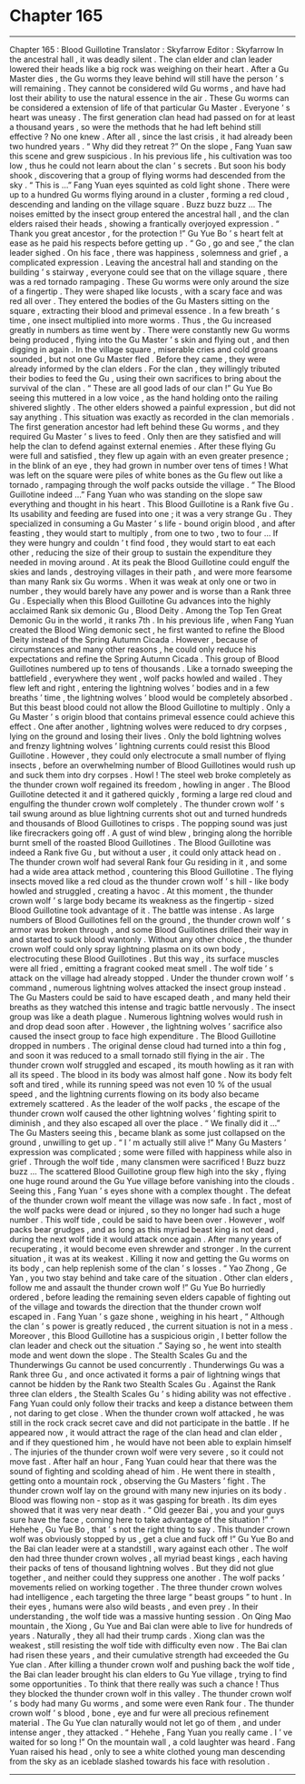 
# Chapter 165


---

Chapter 165 : Blood Guillotine
Translator :
Skyfarrow
Editor :
Skyfarrow
In the ancestral hall , it was deadly silent . The clan elder and clan leader lowered their heads like a big rock was weighing on their heart .
After a Gu Master dies , the Gu worms they leave behind will still have the person ’ s will remaining . They cannot be considered wild Gu worms , and have had lost their ability to use the natural essence in the air .
These Gu worms can be considered a extension of life of that particular Gu Master .
Everyone ’ s heart was uneasy .
The first generation clan head had passed on for at least a thousand years , so were the methods that he had left behind still effective ? No one knew .
After all , since the last crisis , it had already been two hundred years .
“ Why did they retreat ?” On the slope , Fang Yuan saw this scene and grew suspicious .
In his previous life , his cultivation was too low , thus he could not learn about the clan ’ s secrets .
But soon his body shook , discovering that a group of flying worms had descended from the sky .
“ This is …” Fang Yuan eyes squinted as cold light shone .
There were up to a hundred Gu worms flying around in a cluster , forming a red cloud , descending and landing on the village square .
Buzz buzz buzz …
The noises emitted by the insect group entered the ancestral hall , and the clan elders raised their heads , showing a frantically overjoyed expression .
“ Thank you great ancestor , for the protection !” Gu Yue Bo ’ s heart felt at ease as he paid his respects before getting up .
“ Go , go and see ,” the clan leader sighed . On his face , there was happiness , solemness and grief , a complicated expression .
Leaving the ancestral hall and standing on the building ’ s stairway , everyone could see that on the village square , there was a red tornado rampaging .
These Gu worms were only around the size of a fingertip . They were shaped like locusts , with a scary face and was red all over .
They entered the bodies of the Gu Masters sitting on the square , extracting their blood and primeval essence . In a few breath ’ s time , one insect multiplied into more worms .
Thus , the Gu increased greatly in numbers as time went by . There were constantly new Gu worms being produced , flying into the Gu Master ’ s skin and flying out , and then digging in again .
In the village square , miserable cries and cold groans sounded , but not one Gu Master fled .
Before they came , they were already informed by the clan elders . For the clan , they willingly tributed their bodies to feed the Gu , using their own sacrifices to bring about the survival of the clan .
“ These are all good lads of our clan !” Gu Yue Bo seeing this muttered in a low voice , as the hand holding onto the railing shivered slightly .
The other elders showed a painful expression , but did not say anything .
This situation was exactly as recorded in the clan memorials . The first generation ancestor had left behind these Gu worms , and they required Gu Master ’ s lives to feed . Only then are they satisfied and will help the clan to defend against external enemies .
After these flying Gu were full and satisfied , they flew up again with an even greater presence ; in the blink of an eye , they had grown in number over tens of times !
What was left on the square were piles of white bones as the Gu flew out like a tornado , rampaging through the wolf packs outside the village .
“ The Blood Guillotine indeed …” Fang Yuan who was standing on the slope saw everything and thought in his heart .
This Blood Guillotine is a Rank five Gu . Its usability and feeding are fused into one ; it was a very strange Gu .
They specialized in consuming a Gu Master ’ s life - bound origin blood , and after feasting , they would start to multiply , from one to two , two to four …
If they were hungry and couldn ’ t find food , they would start to eat each other , reducing the size of their group to sustain the expenditure they needed in moving around .
At its peak the Blood Guillotine could engulf the skies and lands , destroying villages in their path , and were more fearsome than many Rank six Gu worms . When it was weak at only one or two in number , they would barely have any power and is worse than a Rank three Gu .
Especially when this Blood Guillotine Gu advances into the highly acclaimed Rank six demonic Gu , Blood Deity . Among the Top Ten Great Demonic Gu in the world , it ranks 7th .
In his previous life , when Fang Yuan created the Blood Wing demonic sect , he first wanted to refine the Blood Deity instead of the Spring Autumn Cicada . However , because of circumstances and many other reasons , he could only reduce his expectations and refine the Spring Autumn Cicada .
This group of Blood Guillotines numbered up to tens of thousands . Like a tornado sweeping the battlefield , everywhere they went , wolf packs howled and wailed .
They flew left and right , entering the lightning wolves ’ bodies and in a few breaths ’ time , the lightning wolves ’ blood would be completely absorbed .
But this beast blood could not allow the Blood Guillotine to multiply . Only a Gu Master ’ s origin blood that contains primeval essence could achieve this effect .
One after another , lightning wolves were reduced to dry corpses , lying on the ground and losing their lives .
Only the bold lightning wolves and frenzy lightning wolves ’ lightning currents could resist this Blood Guillotine .
However , they could only electrocute a small number of flying insects , before an overwhelming number of Blood Guillotines would rush up and suck them into dry corpses .
Howl !
The steel web broke completely as the thunder crown wolf regained its freedom , howling in anger .
The Blood Guillotine detected it and it gathered quickly , forming a large red cloud and engulfing the thunder crown wolf completely .
The thunder crown wolf ’ s tail swung around as blue lightning currents shot out and turned hundreds and thousands of Blood Guillotines to crisps .
The popping sound was just like firecrackers going off .
A gust of wind blew , bringing along the horrible burnt smell of the roasted Blood Guillotines .
The Blood Guillotine was indeed a Rank five Gu , but without a user , it could only attack head on . The thunder crown wolf had several Rank four Gu residing in it , and some had a wide area attack method , countering this Blood Guillotine .
The flying insects moved like a red cloud as the thunder crown wolf ’ s hill - like body howled and struggled , creating a havoc .
At this moment , the thunder crown wolf ’ s large body became its weakness as the fingertip - sized Blood Guillotine took advantage of it .
The battle was intense . As large numbers of Blood Guillotines fell on the ground , the thunder crown wolf ’ s armor was broken through , and some Blood Guillotines drilled their way in and started to suck blood wantonly .
Without any other choice , the thunder crown wolf could only spray lightning plasma on its own body , electrocuting these Blood Guillotines .
But this way , its surface muscles were all fried , emitting a fragrant cooked meat smell .
The wolf tide ’ s attack on the village had already stopped .
Under the thunder crown wolf ’ s command , numerous lightning wolves attacked the insect group instead .
The Gu Masters could be said to have escaped death , and many held their breaths as they watched this intense and tragic battle nervously .
The insect group was like a death plague . Numerous lightning wolves would rush in and drop dead soon after .
However , the lightning wolves ’ sacrifice also caused the insect group to face high expenditure .
The Blood Guillotine dropped in numbers . The original dense cloud had turned into a thin fog , and soon it was reduced to a small tornado still flying in the air .
The thunder crown wolf struggled and escaped , its mouth howling as it ran with all its speed .
The blood in its body was almost half gone . Now its body felt soft and tired , while its running speed was not even 10 % of the usual speed , and the lightning currents flowing on its body also became extremely scattered .
As the leader of the wolf packs , the escape of the thunder crown wolf caused the other lightning wolves ’ fighting spirit to diminish , and they also escaped all over the place .
“ We finally did it …” The Gu Masters seeing this , became blank as some just collapsed on the ground , unwilling to get up .
“ I ’ m actually still alive !” Many Gu Masters ’ expression was complicated ; some were filled with happiness while also in grief .
Through the wolf tide , many clansmen were sacrificed !
Buzz buzz buzz …
The scattered Blood Guillotine group flew high into the sky , flying one huge round around the Gu Yue village before vanishing into the clouds .
Seeing this , Fang Yuan ’ s eyes shone with a complex thought .
The defeat of the thunder crown wolf meant the village was now safe . In fact , most of the wolf packs were dead or injured , so they no longer had such a huge number .
This wolf tide , could be said to have been over .
However , wolf packs bear grudges , and as long as this myriad beast king is not dead , during the next wolf tide it would attack once again . After many years of recuperating , it would become even shrewder and stronger .
In the current situation , it was at its weakest . Killing it now and getting the Gu worms on its body , can help replenish some of the clan ’ s losses .
“ Yao Zhong , Ge Yan , you two stay behind and take care of the situation . Other clan elders , follow me and assault the thunder crown wolf !” Gu Yue Bo hurriedly ordered , before leading the remaining seven elders capable of fighting out of the village and towards the direction that the thunder crown wolf escaped in .
Fang Yuan ’ s gaze shone , weighing in his heart , “ Although the clan ’ s power is greatly reduced , the current situation is not in a mess . Moreover , this Blood Guillotine has a suspicious origin , I better follow the clan leader and check out the situation .”
Saying so , he went into stealth mode and went down the slope .
The Stealth Scales Gu and the Thunderwings Gu cannot be used concurrently . Thunderwings Gu was a Rank three Gu , and once activated it forms a pair of lightning wings that cannot be hidden by the Rank two Stealth Scales Gu .
Against the Rank three clan elders , the Stealth Scales Gu ’ s hiding ability was not effective .
Fang Yuan could only follow their tracks and keep a distance between them , not daring to get close .
When the thunder crown wolf attacked , he was still in the rock crack secret cave and did not participate in the battle . If he appeared now , it would attract the rage of the clan head and clan elder , and if they questioned him , he would have not been able to explain himself .
The injuries of the thunder crown wolf were very severe , so it could not move fast . After half an hour , Fang Yuan could hear that there was the sound of fighting and scolding ahead of him .
He went there in stealth , getting onto a mountain rock , observing the Gu Masters ’ fight .
The thunder crown wolf lay on the ground with many new injuries on its body . Blood was flowing non - stop as it was gasping for breath . Its dim eyes showed that it was very near death .
“ Old geezer Bai , you and your guys sure have the face , coming here to take advantage of the situation !”
“ Hehehe , Gu Yue Bo , that ’ s not the right thing to say . This thunder crown wolf was obviously stopped by us , get a clue and fuck off !”
Gu Yue Bo and the Bai clan leader were at a standstill , wary against each other .
The wolf den had three thunder crown wolves , all myriad beast kings , each having their packs of tens of thousand lightning wolves . But they did not glue together , and neither could they suppress one another .
The wolf packs ’ movements relied on working together . The three thunder crown wolves had intelligence , each targeting the three large “ beast groups ” to hunt .
In their eyes , humans were also wild beasts , and even prey .
In their understanding , the wolf tide was a massive hunting session .
On Qing Mao mountain , the Xiong , Gu Yue and Bai clan were able to live for hundreds of years . Naturally , they all had their trump cards .
Xiong clan was the weakest , still resisting the wolf tide with difficulty even now . The Bai clan had risen these years , and their cumulative strength had exceeded the Gu Yue clan . After killing a thunder crown wolf and pushing back the wolf tide , the Bai clan leader brought his clan elders to Gu Yue village , trying to find some opportunities .
To think that there really was such a chance ! Thus they blocked the thunder crown wolf in this valley .
The thunder crown wolf ’ s body had many Gu worms , and some were even Rank four . The thunder crown wolf ’ s blood , bone , eye and fur were all precious refinement material . The Gu Yue clan naturally would not let go of them , and under intense anger , they attacked .
“ Hehehe , Fang Yuan you really came . I ’ ve waited for so long !”
On the mountain wall , a cold laughter was heard .
Fang Yuan raised his head , only to see a white clothed young man descending from the sky as an iceblade slashed towards his face with resolution .

---

